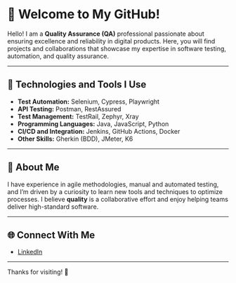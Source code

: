 # 👋 Welcome to My GitHub!

Hello! I am a **Quality Assurance (QA)** professional passionate about ensuring excellence and reliability in digital products. Here, you will find projects and collaborations that showcase my expertise in software testing, automation, and quality assurance.

---

## 🚀 Technologies and Tools I Use  
- **Test Automation:** Selenium, Cypress, Playwright  
- **API Testing:** Postman, RestAssured  
- **Test Management:** TestRail, Zephyr, Xray  
- **Programming Languages:** Java, JavaScript, Python  
- **CI/CD and Integration:** Jenkins, GitHub Actions, Docker  
- **Other Skills:** Gherkin (BDD), JMeter, K6
  
---

## 🌟 About Me  
I have experience in agile methodologies, manual and automated testing, and I’m driven by a curiosity to learn new tools and techniques to optimize processes. I believe **quality** is a collaborative effort and enjoy helping teams deliver high-standard software.

---

## 🌐 Connect With Me  
- [LinkedIn](https://www.linkedin.com/in/victordsantunes/)  

---

Thanks for visiting! 🚀
